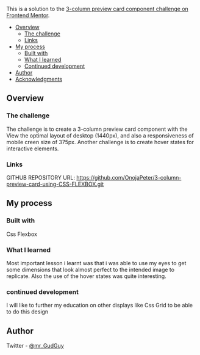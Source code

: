 This is a solution to the [3-column preview card component challenge on Frontend Mentor](https://www.frontendmentor.io/challenges/3column-preview-card-component-pH92eAR2-).

- [Overview](#overview)
  - [The challenge](#the-challenge)
  - [Links](#links)
- [My process](#my-process)
  - [Built with](#built-with)
  - [What I learned](#what-i-learned)
  - [Continued development](#continued-development)
- [Author](#author)
- [Acknowledgments](#acknowledgments)


## Overview

### The challenge
The challenge is to create a 3-column preview card component with the View the optimal layout of desktop (1440px), and also a responsiveness of mobile creen size of 375px.
Another challenge is to create hover states for interactive elements.

### Links
GITHUB REPOSITORY URL: https://github.com/OnojaPeter/3-column-preview-card-using-CSS-FLEXBOX.git


## My process

### Built with
Css Flexbox

### What I learned
Most important lesson i learnt was that i was able to use my eyes to get some dimensions that look almost perfect to the intended image to replicate. Also the use of the hover states was quite interesting.

### continued development
I will like to further my education on other displays like Css Grid to be able to do this design

## Author
Twitter - [@mr_GudGuy](https://www.twitter.com/mr_GudGuy)
